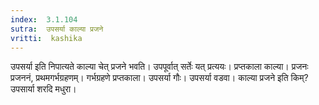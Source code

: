 ```yaml
---
index:  3.1.104
sutra:  उपसर्या काल्या प्रजने
vritti:  kashika 
---
```


उपसर्या इति निपात्यते काल्या चेत् प्रजने भवति। उपपूर्वात् सर्तेः यत् प्रत्ययः। प्रप्तकाला काल्या। प्रजनः प्रजननं, प्रथमगर्भग्रहणम्। गर्भग्रहणे प्रप्तकाला। उपसर्या गौः। उपसर्या वडवा। काल्या प्रजने इति किम्? उपसार्या शरदि मधुरा।

